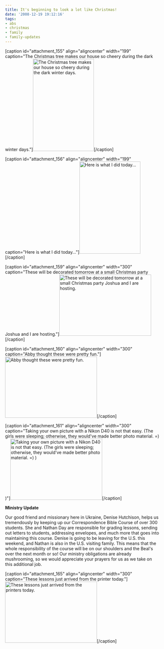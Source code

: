 ```yaml
---
title: It's beginning to look a lot like Christmas!
date: '2008-12-19 19:12:16'
tags:
- abs
- christmas
- family
- family-updates
---
```


[caption id="attachment_155" align="aligncenter" width="199" caption="The Christmas tree makes our house so cheery during the dark winter days."]<a href="https://s3.amazonaws.com/content.ofreport.com/2008/12/dsc_37551.jpg"><img class="size-medium wp-image-155" title="dsc_37551" src="https://s3.amazonaws.com/content.ofreport.com/2008/12/dsc_37551-199x300.jpg" alt="The Christmas tree makes our house so cheery during the dark winter days." width="199" height="300" /></a>[/caption]

[caption id="attachment_156" align="aligncenter" width="199" caption="Here is what I did today..."]<a href="https://s3.amazonaws.com/content.ofreport.com/2008/12/dsc_3759.jpg"><img class="size-medium wp-image-156" title="dsc_3759" src="https://s3.amazonaws.com/content.ofreport.com/2008/12/dsc_3759-199x300.jpg" alt="Here is what I did today..." width="199" height="300" /></a>[/caption]

[caption id="attachment_159" align="aligncenter" width="300" caption="These will be decorated tomorrow at a small Christmas party Joshua and I are hosting."]<a href="https://s3.amazonaws.com/content.ofreport.com/2008/12/dsc_3766.jpg"><img class="size-medium wp-image-159" title="dsc_3766" src="https://s3.amazonaws.com/content.ofreport.com/2008/12/dsc_3766-300x199.jpg" alt="These will be decorated tomorrow at a small Christmas party Joshua and I are hosting." width="300" height="199" /></a>[/caption]

<!--more-->

[caption id="attachment_160" align="aligncenter" width="300" caption="Abby thought these were pretty fun."]<a href="https://s3.amazonaws.com/content.ofreport.com/2008/12/dsc_3774.jpg"><img class="size-medium wp-image-160" title="dsc_3774" src="https://s3.amazonaws.com/content.ofreport.com/2008/12/dsc_3774-300x199.jpg" alt="Abby thought these were pretty fun." width="300" height="199" /></a>[/caption]

[caption id="attachment_161" align="aligncenter" width="300" caption="Taking your own picture with a Nikon D40 is not that easy. (The girls were sleeping; otherwise, they would&#39;ve made better photo material. =) )"]<a href="https://s3.amazonaws.com/content.ofreport.com/2008/12/dsc_3781.jpg"><img class="size-medium wp-image-161" title="dsc_3781" src="https://s3.amazonaws.com/content.ofreport.com/2008/12/dsc_3781-300x199.jpg" alt="Taking your own picture with a Nikon D40 is not that easy. (The girls were sleeping; otherwise, they would've made better photo material. =) )" width="300" height="199" /></a>[/caption]

<strong>Ministry Update</strong>

Our good friend and missionary here in Ukraine, Denise Hutchison, helps us tremendously by keeping up our Correspondence Bible Course of over 300 students. She and Nathan Day are responsible for grading lessons, sending out letters to students, addressing envelopes, and much more that goes into maintaining this course. Denise is going to be leaving for the U.S. this weekend, and Nathan is also in the U.S. visiting family. This means that the whole responsibility of the course will be on our shoulders and the Beal's over the next month or so! Our ministry obligations are already mushrooming, so we would appreciate your prayers for us as we take on this additional job.

[caption id="attachment_165" align="aligncenter" width="300" caption="These lessons just arrived from the printer today."]<a href="https://s3.amazonaws.com/content.ofreport.com/2008/12/dsc_3788.jpg"><img class="size-medium wp-image-165" title="dsc_3788" src="https://s3.amazonaws.com/content.ofreport.com/2008/12/dsc_3788-300x199.jpg" alt="These lessons just arrived from the printers today." width="300" height="199" /></a>[/caption]
